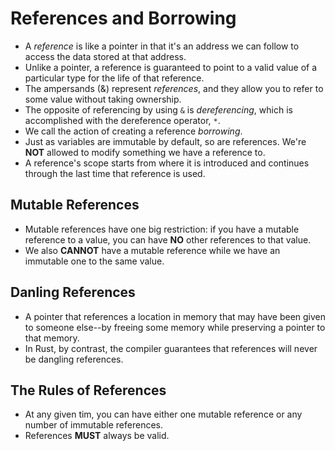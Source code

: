 # References and Borrowing

- A *reference* is like a pointer in that it's an address we can follow to access the data stored at that address.
- Unlike a pointer, a reference is guaranteed to point to a valid value of a particular type for the life of that reference.
- The ampersands (&) represent *references*, and they allow you to refer to some value without taking ownership.
- The opposite of referencing by using `&` is *dereferencing*, which is accomplished with the dereference operator, `*`.
- We call the action of creating a reference *borrowing*.
- Just as variables are immutable by default, so are references. We're **NOT** allowed to modify something we have a reference to.
- A reference's scope starts from where it is introduced and continues through the last time that reference is used.

## Mutable References

- Mutable references have one big restriction: if you have a mutable reference to a value, you can have **NO** other references to that value.
- We also **CANNOT** have a mutable reference while we have an immutable one to the same value.

## Danling References

- A pointer that references a location in memory that may have been given to someone else--by freeing some memory while preserving a pointer to that memory.
- In Rust, by contrast, the compiler guarantees that references will never be dangling references.

## The Rules of References

- At any given tim, you can have either one mutable reference or any number of immutable references.
- References **MUST** always be valid.
